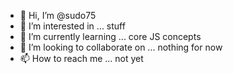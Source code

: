 - 👋 Hi, I’m @sudo75
- 👀 I’m interested in ... stuff
- 🌱 I’m currently learning ... core JS concepts
- 💞️ I’m looking to collaborate on ... nothing for now
- 📫 How to reach me ... not yet

<!---
sudo75/sudo75 is a ✨ special ✨ repository because its `README.md` (this file) appears on your GitHub profile.
You can click the Preview link to take a look at your changes.
--->
